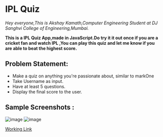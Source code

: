 # IPL Quiz

<i>Hey everyone,This is Akshay Kamath,Computer Engineering Student at DJ Sanghvi College of Engineering,Mumbai.</i>

<b>This is a IPL Quiz App,made in JavaScript.Do try it it out once if you are a cricket fan and watch IPL ,You can play this quiz and let me know if you are able to beat the highest score.</b>

## Problem Statement:
- Make a quiz on anything you're passionate about, similar to markOne
- Take Username as input.
- Have at least 5 questions.
- Display the final score to the user.

## Sample Screenshots :
 ![image](https://user-images.githubusercontent.com/73344382/210006587-4547c928-ecf1-4eca-b4e9-ffb7a79db0d9.png)
![image](https://user-images.githubusercontent.com/73344382/210006511-4aa446db-788d-4ca2-9d79-fc8057be159a.png)


   
 
[Working Link](https://replit.com/@AkshayKamath4/markTwo?embed=1&output=1)


